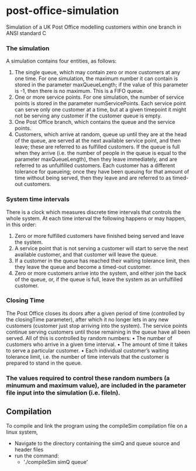 # post-office-simulation
Simulation of a UK Post Office modelling customers within one branch in ANSI standard C

### The simulation
A simulation contains four entities, as follows:

1. The single queue, which may contain zero or more customers at any one time. For one simulation, the maximum number it can contain is stored in the parameter maxQueueLength; if the value of this parameter is -1, then there is no maximum. This is a FIFO queue.
2. One or more service points. For one simulation, the number of service points is stored in the
parameter numServicePoints. Each service point can serve only one customer at a time, but
at a given timepoint it might not be serving any customer if the customer queue is empty.
3. One Post Office branch, which contains the queue and the service points.
4. Customers, which arrive at random, queue up until they are at the head of the queue, are
served at the next available service point, and then leave; these are referred to as fulfilled
customers. If the queue is full when they arrive (i.e. the number of people in the queue is
equal to the parameter maxQueueLength), then they leave immediately, and are referred to as
unfulfilled customers. Each customer has a different tolerance for queueing; once they have
been queuing for that amount of time without being served, then they leave and are referred
to as timed-out customers.

### System time intervals
There is a clock which measures discrete time intervals that controls the whole system. At each time
interval the following happens or may happen, in this order:

1. Zero or more fulfilled customers have finished being served and leave the system.
2. A service point that is not serving a customer will start to serve the next available customer,
and that customer will leave the queue.
3. If a customer in the queue has reached their waiting tolerance limit, then they leave the queue
and become a timed-out customer.
4. Zero or more customers arrive into the system, and either join the back of the queue, or, if the
queue is full, leave the system as an unfulfilled customer.

### Closing Time
The Post Office closes its doors after a given period of time (controlled by the closingTime parameter), after which it no longer lets in any new customers (customer just stop arriving into the system). The service points continue serving customers until those remaining in the queue have all
been served. All of this is controlled by random numbers:
• The number of customers who arrive in a given time interval.
• The amount of time it takes to serve a particular customer.
• Each individual customer’s waiting tolerance limit, i.e. the number of time intervals that the
customer is prepared to stand in the queue.

### The values required to control these random numbers (a minumum and maximum value), are included in the parameter file input into the simulation (i.e. fileIn).

## Compilation
To compile and link the program using the compileSim compilation file on a linux system,
- Navigate to the directory containing the simQ and queue source and header files
- run the command:
	- './compileSim simQ queue'
